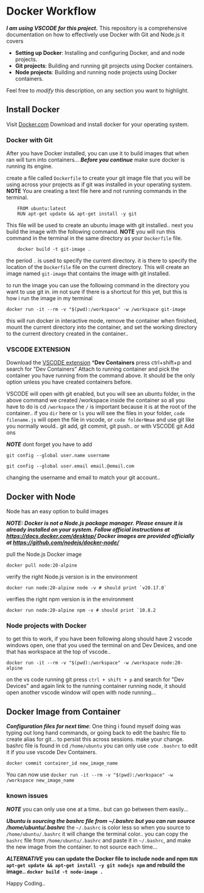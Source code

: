 # Docker Workflow
***I am using VSCODE for this project.***
This repository is a comprehensive documentation on how to effectively use Docker with Git and Node.js it covers
* **Setting up Docker**: Installing and configuring Docker, and  and node projects.
* **Git projects**: Building and running git projects using Docker containers.
* **Node projects**: Building and running node projects using Docker containers.

Feel free to _modify_ this description, on any section you want to highlight. 

## Install Docker

Visit [Docker.com](https://www.docker.com/products/docker-desktop/) Download and install docker for your operating system.

### Docker with Git

After you have Docker installed, you can use it to build images that when ran will turn into containers... ***Before you continue*** make sure docker is running its engine. 

create a file called `Dockerfile` to create your git image file that you will be using across your projects as if git was installed in your operating system. **NOTE** You are creating a text file here and not running commands in the terminal.

```
    FROM ubuntu:latest
    RUN apt-get update && apt-get install -y git
```

This file will be used to create an ubuntu image with git installed.. next you build the image with the following command. **NOTE** you will run this command in the terminal in the same directory as your `Dockerfile` file.

```
    docker build -t git-image . 
```

the period `.` is used to specify the current directory. it is there to specify the location of the `Dockerfile` file on the current directory.
This will create an image named `git-image` that contains the image with git installed.

to run the image you can use the following command in the directory you want to use git in. im not sure if there is a shortcut for this yet, but this is how i run the image in my terminal

```
docker run -it --rm -v "$(pwd):/workspace" -w /workspace git-image
```

this will run docker in interactive mode, remove the container when finished, mount the current directory into the container, and set the working directory to the current directory created in the container..

### VSCODE EXTENSION

Download the [VSCODE extension](https://marketplace.visualstudio.com/items?itemName=ms-vscode-remote.remote-containers) ***Dev Containers**
press ctrl+shift+p and search for "Dev Containers" Attach to running container and pick the container you have running from the command above.
It should be the only option unless you have created containers before.

VSCODE will open with git enabled, but you will see an ubuntu folder, in the above command we created /workspace inside the container so all you have to do is cd `/workspace` the `/` is important because it is at the root of the container.. 
if you `dir` here or `ls` you will see the files in your folder, `code filename.js` will open the file in vscode, or `code folderNmae` and use git like you normally would.. git add, git commit, git push.. or with VSCODE git Add ons

***NOTE*** dont forget you have to add 
```
git config --global user.name username
```
```
git config --global user.email email.@email.com
```

changing the username and email to match your git account..

## Docker with Node

Node has an easy option to build images 

 ***NOTE:***
***Docker is not a Node.js package manager.***
***Please ensure it is already installed on your system.***
***Follow official instructions at https://docs.docker.com/desktop/
Docker images are provided officially at https://github.com/nodejs/docker-node/***

pull the Node.js Docker image
```
docker pull node:20-alpine
```
verify the right Node.js version is in the environment
```
docker run node:20-alpine node -v # should print `v20.17.0`
```
verifies the right npm version is in the environment
```
docker run node:20-alpine npm -v # should print `10.8.2
```

### Node projects with Docker

to get this to work, if you have been following along should have 2 vscode windows open, one that you used the terminal on and Dev Devices, and one that has workspace at the top of vscode.. 

```
docker run -it --rm -v "$(pwd):/workspace" -w /workspace node:20-alpine
```
on the vs code running git press `ctrl + shift + p` and search for "Dev Devices" and again link to the running container running node, it should open another vscode window will open with node running... 

## Docker Image from Container

***Configuration files for next time***: One thing i found myself doing was typing out long hand commands, or going back to edit the bashrc file to create alias for git... to persist this across sessions. make your change. bashrc file is found in cd `/home/ubuntu` you can only use `code .bashrc` to edit it if you use vscode Dev Containers.

```
docker commit container_id new_image_name
```

You can now use `docker run -it --rm -v "$(pwd):/workspace" -w /workspace new_image_name`

### known issues

***NOTE*** you can only use one at a time.. but can go between them easily... 

***Ubuntu is sourcing the bashrc file from ~/.bashrc but you can run source /home/ubuntu/.bashrc*** the `~/.bashrc` is color less so when you source to `/home/ubuntu/.bashrc` it will change the terminal color.. you can copy the `bashrc` file from `/home/ubuntu/.bashrc` and paste it in `~/.bashrc`, and make the new image from the container. to not source each time...

***ALTERNATIVE*** **you can update the Docker file to include node and npm `RUN apt-get update && apt-get install -y git nodejs npm` and rebuild the image.. `docker build -t node-image .`** 


Happy Coding..